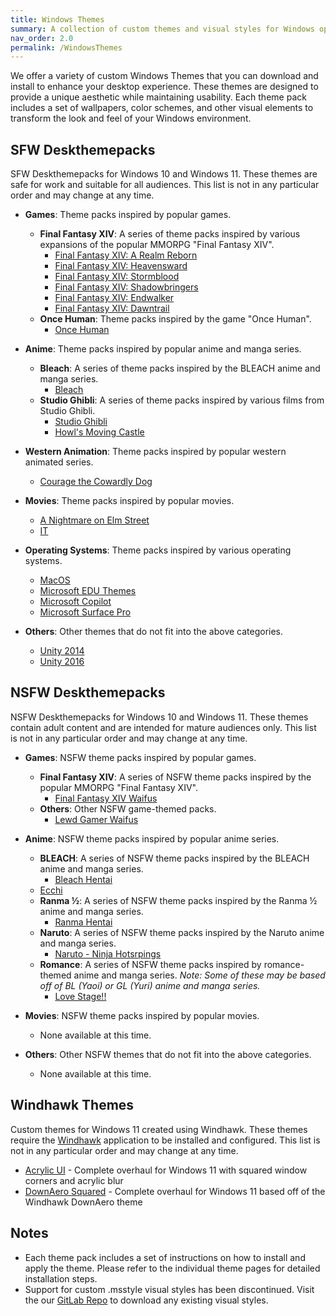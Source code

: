 ```yaml
---
title: Windows Themes
summary: A collection of custom themes and visual styles for Windows operating systems.
nav_order: 2.0
permalink: /WindowsThemes
---
```


We offer a variety of custom Windows Themes that you can download and install to enhance your desktop experience. These themes are designed to provide a unique aesthetic while maintaining usability. Each theme pack includes a set of wallpapers, color schemes, and other visual elements to transform the look and feel of your Windows environment.

## SFW Deskthemepacks

SFW Deskthemepacks for Windows 10 and Windows 11. These themes are safe for work and suitable for all audiences. This list is not in any particular order and may change at any time.

- **Games**: Theme packs inspired by popular games.

    - **Final Fantasy XIV**: A series of theme packs inspired by various expansions of the popular MMORPG "Final Fantasy XIV".
        - [Final Fantasy XIV: A Realm Reborn](https://the-back-room.info/WindowsThemes/Deskthemepacks/FFXIVARealmReborn)
        - [Final Fantasy XIV: Heavensward](https://the-back-room.info/WindowsThemes/Deskthemepacks/FFXIVHeavensward)
        - [Final Fantasy XIV: Stormblood](https://the-back-room.info/WindowsThemes/Deskthemepacks/FFXIVStormblood)
        - [Final Fantasy XIV: Shadowbringers](https://the-back-room.info/WindowsThemes/Deskthemepacks/FFXIVShadowbringers)
        - [Final Fantasy XIV: Endwalker](https://the-back-room.info/WindowsThemes/Deskthemepacks/FFXIVEW)
        - [Final Fantasy XIV: Dawntrail](https://the-back-room.info/WindowsThemes/Deskthemepacks/FFXIVDawntrail)
    - **Once Human**: Theme packs inspired by the game "Once Human".
        - [Once Human](https://the-back-room.info/WindowsThemes/Deskthemepacks/OnceHuman)

- **Anime**: Theme packs inspired by popular anime and manga series.
    
    - **Bleach**: A series of theme packs inspired by the BLEACH anime and manga series.
        - [Bleach](https://the-back-room.info/WindowsThemes/Deskthemepacks/BLEACH)
    - **Studio Ghibli**: A series of theme packs inspired by various films from Studio Ghibli.
        - [Studio Ghibli](https://the-back-room.info/WindowsThemes/Deskthemepacks/StudioGhibli)
        - [Howl's Moving Castle](https://the-back-room.info/WindowsThemes/Deskthemepacks/HowlsMovingCastle)

- **Western Animation**: Theme packs inspired by popular western animated series.

    - [Courage the Cowardly Dog](https://the-back-room.info/WindowsThemes/Deskthemepacks/CourageTCD)

- **Movies**: Theme packs inspired by popular movies.

    - [A Nightmare on Elm Street](https://the-back-room.info/WindowsThemes/Deskthemepacks/ANightmareOnElmStreet)
    - [IT](https://the-back-room.info/WindowsThemes/Deskthemepacks/IT)

- **Operating Systems**: Theme packs inspired by various operating systems.

    - [MacOS](https://the-back-room.info/WindowsThemes/Deskthemepacks/MacOS)
    - [Microsoft EDU Themes](https://the-back-room.info/WindowsThemes/Deskthemepacks/MicrosoftEDUThemes)
    - [Microsoft Copilot](https://the-back-room.info/WindowsThemes/Deskthemepacks/MicrosoftCopilot)
    - [Microsoft Surface Pro](https://the-back-room.info/WindowsThemes/Deskthemepacks/MicrosoftSurfacePro)

- **Others**: Other themes that do not fit into the above categories.

    - [Unity 2014](https://the-back-room.info/WindowsThemes/Deskthemepacks/Unity2014)
    - [Unity 2016](https://the-back-room.info/WindowsThemes/Deskthemepacks/Unity2016)


## NSFW Deskthemepacks

NSFW Deskthemepacks for Windows 10 and Windows 11. These themes contain adult content and are intended for mature audiences only. This list is not in any particular order and may change at any time.

- **Games**: NSFW theme packs inspired by popular games.

    - **Final Fantasy XIV**: A series of NSFW theme packs inspired by the popular MMORPG "Final Fantasy XIV".
        - [Final Fantasy XIV Waifus](https://the-back-room.info/WindowsThemes/Deskthemepacks/FinalFantasyXIVWaifus)
    - **Others**: Other NSFW game-themed packs.
        - [Lewd Gamer Waifus](https://the-back-room.info/WindowsThemes/Deskthemepacks/LewdGamerWaifus)

- **Anime**: NSFW theme packs inspired by popular anime series.

    - **BLEACH**: A series of NSFW theme packs inspired by the BLEACH anime and manga series.
        - [Bleach Hentai](https://the-back-room.info/WindowsThemes/Deskthemepacks/BLEACHHentai)
    - [Ecchi](https://the-back-room.info/WindowsThemes/Deskthemepacks/Ecchi)
    - **Ranma ½**: A series of NSFW theme packs inspired by the Ranma ½ anime and manga series.
        - [Ranma Hentai](https://the-back-room.info/WindowsThemes/Deskthemepacks/RanmaHentai)
    - **Naruto**: A series of NSFW theme packs inspired by the Naruto anime and manga series.
        - [Naruto - Ninja Hotsrpings](https://the-back-room.info/WindowsThemes/Deskthemepacks/NarutoNinjaHotsprings)
    - **Romance**: A series of NSFW theme packs inspired by romance-themed anime and manga series. *Note: Some of these may be based off of BL (Yaoi) or GL (Yuri) anime and manga series.*
        - [Love Stage!!](https://the-back-room.info/WindowsThemes/Deskthemepacks/LoveStage)

- **Movies**: NSFW theme packs inspired by popular movies.

    - None available at this time.

- **Others**: Other NSFW themes that do not fit into the above categories.

    - None available at this time.

## Windhawk Themes

Custom themes for Windows 11 created using Windhawk. These themes require the [Windhawk](https://windhawk.net) application to be installed and configured. This list is not in any particular order and may change at any time.

- [Acrylic UI](https://the-back-room.info/WindowsThemes/WindhawkThemes/AcrylicUI) - Complete overhaul for Windows 11 with squared window corners and acrylic blur
- [DownAero Squared](https://the-back-room.info/WindowsThemes/WindhawkThemes/DownAeroSquared) - Complete overhaul for Windows 11 based off of the Windhawk DownAero theme

## Notes

- Each theme pack includes a set of instructions on how to install and apply the theme. Please refer to the individual theme pages for detailed installation steps.
- Support for custom .msstyle visual styles has been discontinued. Visit the our [GitLab Repo](https://gitlab.com/the-back-room/) to download any existing visual styles.